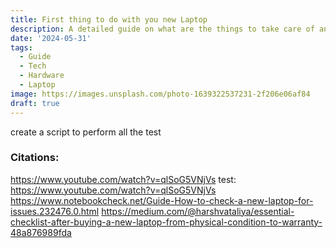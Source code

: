 ```yaml
---
title: First thing to do with you new Laptop
description: A detailed guide on what are the things to take care of and which test to perform on your new laptop to check it au
date: '2024-05-31'
tags:
  - Guide
  - Tech
  - Hardware
  - Laptop
image: https://images.unsplash.com/photo-1639322537231-2f206e06af84
draft: true
---
```


<script>
  import Mermaid from '$lib/components/markdown/mermaid.svelte';
</script>

create a script to perform all the test
### Citations:

https://www.youtube.com/watch?v=qlSoG5VNjVs
test: 
https://www.youtube.com/watch?v=qlSoG5VNjVs
https://www.notebookcheck.net/Guide-How-to-check-a-new-laptop-for-issues.232476.0.html
https://medium.com/@harshvataliya/essential-checklist-after-buying-a-new-laptop-from-physical-condition-to-warranty-48a876989fda